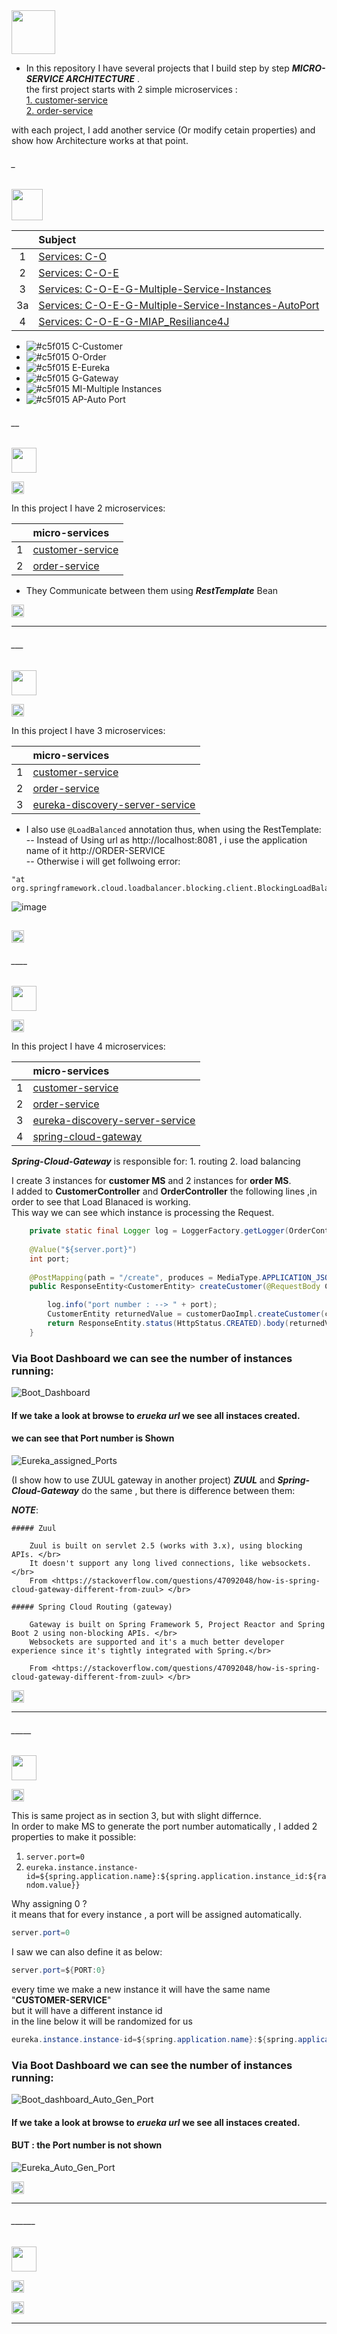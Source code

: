 <img src="https://img.shields.io/badge/-Projects%20-brightgreen" height=70px>

* In this repository I have several projects that I build step by step **_MICRO-SERVICE ARCHITECTURE_** .</br>
the first project starts with 2 simple microservices : </br>
[1. customer-service]() </br>
[2. order-service]()

with each project, I add another service (Or modify cetain properties) and show how Architecture works at that point.

###### _

 <img src="https://img.shields.io/badge/- Table of contents%20-brightgreen" height=50px> 

|     |  Subject           |
|:---:|:------------------------------| 
|  1  |[Services: C-O](#__)    | 
|  2  |[Services: C-O-E](#___)  |   
|  3  |[Services: C-O-E-G-Multiple-Service-Instances](#____) |   
|  3a |[Services: C-O-E-G-Multiple-Service-Instances-AutoPort](#_____) |   
|  4  |[Services: C-O-E-G-MIAP_Resiliance4J](#______) |  


- ![#c5f015](https://via.placeholder.com/10/c5f015/000000?text=+) C-Customer
- ![#c5f015](https://via.placeholder.com/10/c5f015/000000?text=+) O-Order
- ![#c5f015](https://via.placeholder.com/10/c5f015/000000?text=+) E-Eureka
- ![#c5f015](https://via.placeholder.com/10/c5f015/000000?text=+) G-Gateway 
- ![#c5f015](https://via.placeholder.com/10/c5f015/000000?text=+) MI-Multiple Instances 
- ![#c5f015](https://via.placeholder.com/10/c5f015/000000?text=+) AP-Auto Port 

###### __
<img src="https://img.shields.io/badge/-(1) Services: Customer, Order%20-orange" height=40px>

[<img src="https://img.shields.io/badge/-Back to top%20-blue" height=20px>](#_)

In this project I have 2 microservices:

|     |  micro-services           |
|:---:|:------------------------------| 
|  1  |[customer-service](#)    | 
|  2  |[order-service](#) |  

- They Communicate between them using **_RestTemplate_** Bean

[<img src="https://img.shields.io/badge/-Back to top%20-blue" height=20px>](#_)


----------------------------------------------------------------------------------------------------------

###### ___
<img src="https://img.shields.io/badge/-(2) Services: Customer, Order, Eureka%20-orange" height=40px>

[<img src="https://img.shields.io/badge/-Back to top%20-blue" height=20px>](#_)

In this project I have 3 microservices:

|     |  micro-services           |
|:---:|:------------------------------| 
|  1  |[customer-service](#)    | 
|  2  |[order-service](#) |  
|  3  |[eureka-discovery-server-service](#) |  

- I also use ```@LoadBalanced``` annotation thus, when using the RestTemplate: </br>
    -- Instead of Using url as http://localhost:8081 , i use the application name of it http://ORDER-SERVICE </br>
    -- Otherwise i will get follwoing error:
 ```
"at org.springframework.cloud.loadbalancer.blocking.client.BlockingLoadBalancerClient.execute(BlockingLoadBalancerClient.java:79)"
 ```

![image](https://user-images.githubusercontent.com/36256986/147967247-19e1aa36-91c2-43f0-9284-5261fb0a896d.png)

[<img src="https://img.shields.io/badge/-Back to top%20-blue" height=20px>](#_)
----------------------------------------------------------------------------------------------------------

###### ____
<img src="https://img.shields.io/badge/-(3) Services: Customer, Order, Eureka ,Gateway Multiple Instances%20-orange" height=40px>

[<img src="https://img.shields.io/badge/-Back to top%20-blue" height=20px>](#_)

In this project I have 4 microservices:

|     |  micro-services           |
|:---:|:------------------------------| 
|  1  |[customer-service](#)    | 
|  2  |[order-service](#) |  
|  3  |[eureka-discovery-server-service](#) |
|  4  |[spring-cloud-gateway](#) |

**_Spring-Cloud-Gateway_** is responsible for:
	1. routing
	2. load balancing

I create 3 instances for **customer MS** and 2 instances for **order MS**. </br>
I added to **CustomerController** and **OrderController** the following lines ,in order to see that Load Blanaced is working.</br>
This way we can see which instance is processing the Request.</br>

```java
	private static final Logger log = LoggerFactory.getLogger(OrderController.class);
	
	@Value("${server.port}")
	int port;
	
	@PostMapping(path = "/create", produces = MediaType.APPLICATION_JSON_VALUE, consumes = MediaType.APPLICATION_JSON_VALUE)
	public ResponseEntity<CustomerEntity> createCustomer(@RequestBody CustomerEntity customerEntity) {

		log.info("port number : --> " + port);
		CustomerEntity returnedValue = customerDaoImpl.createCustomer(customerEntity);
		return ResponseEntity.status(HttpStatus.CREATED).body(returnedValue);
	}
```

### Via Boot Dashboard we can see the number of instances running:

![Boot_Dashboard](https://user-images.githubusercontent.com/36256986/148125783-4f1e40e1-4d95-49ce-aeda-4c390785225c.PNG)

#### If we take a look at browse to **_erueka url_** we see all instaces created.
#### we can see that Port number is Shown 
![Eureka_assigned_Ports](https://user-images.githubusercontent.com/36256986/148130279-c8423d76-9775-4cc9-b38e-b6797e265596.PNG)


(I show how to use ZUUL gateway in another project)
**_ZUUL_** and **_Spring-Cloud-Gateway_** do the same , but there is difference between them:

**_NOTE_**:

	##### Zuul

		Zuul is built on servlet 2.5 (works with 3.x), using blocking APIs. </br>
		It doesn't support any long lived connections, like websockets.</br>
		From <https://stackoverflow.com/questions/47092048/how-is-spring-cloud-gateway-different-from-zuul> </br>

	##### Spring Cloud Routing (gateway) 

		Gateway is built on Spring Framework 5, Project Reactor and Spring Boot 2 using non-blocking APIs. </br>
		Websockets are supported and it's a much better developer experience since it's tightly integrated with Spring.</br>

		From <https://stackoverflow.com/questions/47092048/how-is-spring-cloud-gateway-different-from-zuul> </br>



[<img src="https://img.shields.io/badge/-Back to top%20-blue" height=20px>](#_)

----------------------------------------------------------------------------------------------------------

###### _____
<img src="https://img.shields.io/badge/-(3a) Services: Customer, Order, Eureka ,Gateway Multiple Instances Auto Port%20-orange" height=40px>

[<img src="https://img.shields.io/badge/-Back to top%20-blue" height=20px>](#_)

This is same project as in section 3, but with slight differnce.</br>
In order to make MS to generate the port number automatically , I added 2 properties to make it possible: </br>

1. ```server.port=0```
2. ```eureka.instance.instance-id=${spring.application.name}:${spring.application.instance_id:${random.value}}```

Why assigning 0 ? </br>
it means that for every instance , a port will be assigned automatically.</br>
```java
server.port=0
```

I saw we can also define it as below: </br>
```java
server.port=${PORT:0}
```

every time we make a new instance it will  have the same name "**CUSTOMER-SERVICE**"</br>
but it will have a different instance id</br>
in the line below it will be randomized for us</br>
```java
eureka.instance.instance-id=${spring.application.name}:${spring.application.instance_id:${random.value}}
```

### Via Boot Dashboard we can see the number of instances running:
![Boot_dashboard_Auto_Gen_Port](https://user-images.githubusercontent.com/36256986/148130821-f822380a-cc2e-4d81-8277-ba5e62687d66.PNG)



#### If we take a look at browse to **_erueka url_** we see all instaces created.
#### BUT : the Port number is not shown
![Eureka_Auto_Gen_Port](https://user-images.githubusercontent.com/36256986/148128499-d86a4b92-0f7e-4fc5-9f7a-dc48e5019548.PNG)

[<img src="https://img.shields.io/badge/-Back to top%20-blue" height=20px>](#_)

----------------------------------------------------------------------------------------------------------

###### ______
<img src="https://img.shields.io/badge/-(4) Services: Customer, Order, Eureka ,Gateway MIAP, Resiliance4J%20-orange" height=40px>

[<img src="https://img.shields.io/badge/-Back to top%20-blue" height=20px>](#_)

[<img src="https://img.shields.io/badge/-Back to top%20-blue" height=20px>](#_)



----------------------------------------------------------------------------------------------------------
